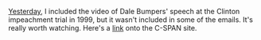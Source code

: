 <a href="http://scripting.com/2020/01/23/175936.html?title=daleBumpersSpeech">Yesterday</a>, I included the video of Dale Bumpers' speech at the Clinton impeachment trial in 1999, but it wasn't included in some of the emails. It's really worth watching. Here's a <a href="https://www.c-span.org/video/?c4717619/dale-bumpers-clinton-impeachment-part-2">link</a> onto the C-SPAN site. 
